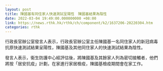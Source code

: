 ```yaml
---
layout: post
title: 陳國基有同住家人快速測試呈陽性　陳國基結果為陰性
date: 2022-03-04 19:49:00.000000000 +08:00
link: https://news.rthk.hk/rthk/ch/component/k2/1637206-20220304.htm
categories: rthk
---
```


行政長官辦公室發言人表示，行政長官辦公室主任陳國基一名同住家人的新冠病毒抗原快速測試結果呈陽性，陳國基及其他同住家人的快速測試結果為陰性。

發言人表示，衞生防護中心經評估後，將陳國基及其餘家人列為密切接觸者，他們將按「居安抗疫」計劃，在家進行家居檢疫，陳國基檢疫期間會在家工作。
